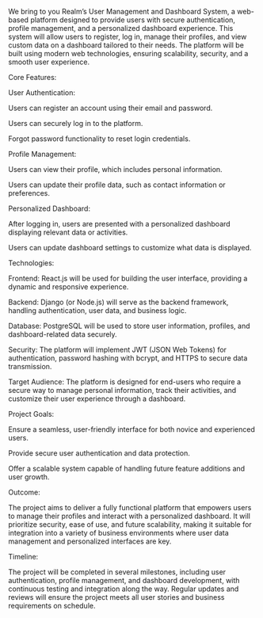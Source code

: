 We bring to you Realm’s User Management and Dashboard System, a web-based platform designed to provide users with secure authentication, profile management, and a personalized dashboard experience. This system will allow users to register, log in, manage their profiles, and view custom data on a dashboard tailored to their needs. The platform will be built using modern web technologies, ensuring scalability, security, and a smooth user experience. 

Core Features: 

User Authentication: 

Users can register an account using their email and password. 

Users can securely log in to the platform. 

Forgot password functionality to reset login credentials. 

Profile Management: 

Users can view their profile, which includes personal information. 

Users can update their profile data, such as contact information or preferences. 

Personalized Dashboard: 

After logging in, users are presented with a personalized dashboard displaying relevant data or activities. 

Users can update dashboard settings to customize what data is displayed. 

Technologies: 

Frontend: React.js will be used for building the user interface, providing a dynamic and responsive experience. 

Backend: Django (or Node.js) will serve as the backend framework, handling authentication, user data, and business logic. 

Database: PostgreSQL will be used to store user information, profiles, and dashboard-related data securely. 

Security: The platform will implement JWT (JSON Web Tokens) for authentication, password hashing with bcrypt, and HTTPS to secure data transmission. 

Target Audience: The platform is designed for end-users who require a secure way to manage personal information, track their activities, and customize their user experience through a dashboard. 

Project Goals: 

Ensure a seamless, user-friendly interface for both novice and experienced users. 

Provide secure user authentication and data protection. 

Offer a scalable system capable of handling future feature additions and user growth. 

Outcome: 

 The project aims to deliver a fully functional platform that empowers users to manage their profiles and interact with a personalized dashboard. It will prioritize security, ease of use, and future scalability, making it suitable for integration into a variety of business environments where user data management and personalized interfaces are key. 

Timeline: 

 The project will be completed in several milestones, including user authentication, profile management, and dashboard development, with continuous testing and integration along the way. Regular updates and reviews will ensure the project meets all user stories and business requirements on schedule. 

 
